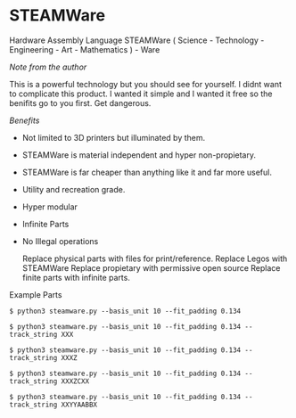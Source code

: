 # STEAMWare
Hardware Assembly Language
STEAMWare ( Science - Technology - Engineering - Art - Mathematics ) - Ware

*Note from the author*

This is a powerful technology but you should see for yourself. I didnt want to complicate this product. I wanted it simple and I wanted it free so the benifits go to you first. Get dangerous. 


*Benefits*

- Not limited to 3D printers but illuminated by them.
- STEAMWare is material independent and hyper non-propietary.
- STEAMWare is far cheaper than anything like it and far more useful.
- Utility and recreation grade.
- Hyper modular
- Infinite Parts
- No Illegal operations


    Replace physical parts with files for print/reference.
    Replace Legos with STEAMWare
    Replace propietary with permissive open source
    Replace finite parts with infinite parts.



Example Parts

    $ python3 steamware.py --basis_unit 10 --fit_padding 0.134

    $ python3 steamware.py --basis_unit 10 --fit_padding 0.134 --track_string XXX

    $ python3 steamware.py --basis_unit 10 --fit_padding 0.134 --track_string XXXZ

    $ python3 steamware.py --basis_unit 10 --fit_padding 0.134 --track_string XXXZCXX

    $ python3 steamware.py --basis_unit 10 --fit_padding 0.134 --track_string XXYYAABBX




